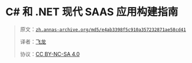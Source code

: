 # C# 和 .NET 现代 SAAS 应用构建指南

> 原文：[`zh.annas-archive.org/md5/e4ab3398f5c910a357232871ae58cd41`](https://zh.annas-archive.org/md5/e4ab3398f5c910a357232871ae58cd41)
> 
> 译者：[飞龙](https://github.com/wizardforcel)
> 
> 协议：[CC BY-NC-SA 4.0](http://creativecommons.org/licenses/by-nc-sa/4.0/)